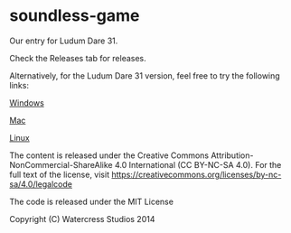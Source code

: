 soundless-game
==============
Our entry for Ludum Dare 31.

Check the Releases tab for releases.

Alternatively, for the Ludum Dare 31 version, feel free to try the following links:

[Windows](http://kylemsguy.com/files/lull-1.0alpha2-win.zip)

[Mac](http://kylemsguy.com/files/lull-1.0alpha2-mac.zip)

[Linux](http://kylemsguy.com/files/lull-1.0alpha2-linux.tar.bz2)

The content is released under the Creative Commons Attribution-NonCommercial-ShareAlike 4.0 International (CC BY-NC-SA 4.0).
For the full text of the license, visit https://creativecommons.org/licenses/by-nc-sa/4.0/legalcode

The code is released under the MIT License

Copyright (C) Watercress Studios 2014

